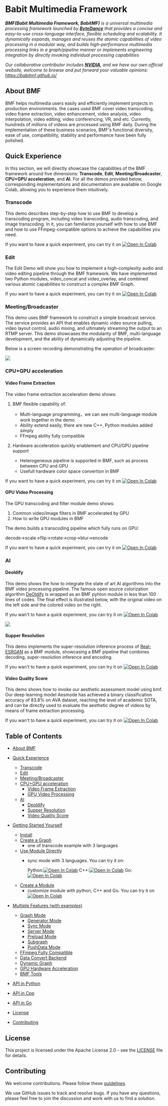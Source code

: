 # Babit Multimedia Framework

***BMF(Babit Multimedia Framework, BabitMF)** is a universal multimedia processing framework launched by [**ByteDance**](https://www.bytedance.com/en) that provides a concise and easy-to-use cross-language interface, flexible scheduling and scalability. It dynamically expands, manages and reuses the atomic capabilities of video processing in a modular way, and builds high-performance multimedia processing links in a graph/pipeline manner or implements engineering integration by directly invoking individual processing capabilities*

*Our collaborative contributor includes [**NVIDIA**](https://www.nvidia.com/), and we have our own official website, welcome to browse and put forward your valuable opinions: https://babitmf.github.io/*

## About BMF
BMF helps multimedia users easily and efficiently implement projects in production environments. the cases used BMF cover video transcoding, video frame extraction, video enhancement, video analysis, video interpolation, video editing, video conferencing, VR, and etc. Currently, hundreds of millions of videos are processed using BMF daily. During the implementation of these business scenarios, BMF's functional diversity, ease of use, compatibility, stability and performance have been fully polished.

## Quick Experience
In this section, we will directly showcase the capabilities of the BMF framework around five dimensions: **Transcode**, **Edit**, **Meeting/Broadcaster**, **CPU+GPU acceleration**, and **AI**. For all the demos provided below, corresponding implementations and documentation are available on Google Colab, allowing you to experience them intuitively.

### Transcode
This demo describes step-by-step how to use BMF to develop a transcoding program, including video transcoding, audio transcoding, and image transcoding. In it, you can familiarize yourself with how to use BMF and how to use FFmpeg-compatible options to achieve the capabilities you need.

If you want to have a quick experiment, you can try it on [![Open In Colab](https://colab.research.google.com/assets/colab-badge.svg)](https://colab.research.google.com/github/BabitMF/bmf/blob/master/bmf/demo/transcode/bmf_transcode_demo.ipynb)

### Edit
The Edit Demo will show you how to implement a high-complexity audio and video editing pipeline through the BMF framework. We have implemented two Python modules, video_concat and video_overlay, and combined various atomic capabilities to construct a complex BMF Graph.

If you want to have a quick experiment, you can try it on [![Open In Colab](https://colab.research.google.com/assets/colab-badge.svg)](https://colab.research.google.com/github/BabitMF/bmf/blob/master/bmf/demo/edit/bmf_edit_python.ipynb)

### Meeting/Broadcaster
This demo uses BMF framework to construct a simple broadcast service. The service provides an API that enables dynamic video source pulling, video layout control, audio mixing, and ultimately streaming the output to an RTMP server. This demo showcases the modularity of BMF, multi-language development, and the ability of dynamically adjusting the pipeline.

Below is a screen recording demonstrating the operation of broadcaster:

![](bmf/demo/broadcaster/broadcaster.gif)


### CPU+GPU acceleration

#### Video Frame Extraction
The video frame extraction acceleration demo shows:
1. BMF flexible capability of:

   *   Multi-language programming，we can see multi-language module work together in the demo
   *   Ability extend easily, there are new C++, Python modules added simply
   *   FFmpeg ability fully compatible

2. Hardware acceleration quickly enablement and CPU/GPU pipeline support

   *   Heterogeneous pipeline is supported in BMF, such as process between CPU and GPU
   *   Usefull hardware color space convertion in BMF

If you want to have a quick experiment, you can try it on [![Open In Colab](https://colab.research.google.com/assets/colab-badge.svg)](https://colab.research.google.com/github/BabitMF/bmf/blob/master/bmf/demo/video_frame_extraction/video_frame_extraction_acceleration.ipynb)

#### GPU Video Processing

The GPU transcoding and filter module demo shows:
1. Common video/image filters in BMF accelerated by GPU
2. How to write GPU modules in BMF

The demo builds a transcoding pipeline which fully runs on GPU:

decode->scale->flip->rotate->crop->blur->encode

If you want to have a quick experiment, you can try it on [![Open In Colab](https://colab.research.google.com/assets/colab-badge.svg)](https://colab.research.google.com/github/BabitMF/bmf/blob/master/bmf/demo/gpu_module/gpu_module_demo_colab.ipynb)


### AI

#### Deoldify

This demo shows the how to integrate the state of art AI algorithms into the BMF video processing pipeline. The famous open source colorization algorithm [DeOldify](https://github.com/jantic/DeOldify) is wrapped as an BMF pyhton module in less than 100 lines of codes. The final effect is illustrated below, with the original video on the left side and the colored video on the right. 

If you wan't to have a quick experiment, you can try it on [![Open In Colab](https://colab.research.google.com/assets/colab-badge.svg)](https://colab.research.google.com/github/BabitMF/bmf/blob/master/bmf/demo/colorization_python/deoldify_demo_colab.ipynb)

![](bmf/demo/colorization_python/deoldify.gif)
 
#### Supper Resolution
This demo implements the super-resolution inference process of [Real-ESRGAN](https://github.com/xinntao/Real-ESRGAN) as a BMF module, showcasing a BMF pipeline that combines decoding, super-resolution inference and encoding.

If you wan't to have a quick experiment, you can try it on [![Open In Colab](https://colab.research.google.com/assets/colab-badge.svg)](https://colab.research.google.com/github/BabitMF/bmf/blob/master/bmf/demo/video_enhance/bmf-enhance-demo.ipynb)


#### Video Quality Score

This demo shows how to invoke our aesthetic assessment model using bmf. Our deep learning model Aesmode has achieved a binary classification accuracy of 83.8% on AVA dataset, reaching the level of academic SOTA, and can be directly used to evaluate the aesthetic degree of videos by means of frame extraction processing. 

If you wan't to have a quick experiment, you can try it on [![Open In Colab](https://colab.research.google.com/assets/colab-badge.svg)](https://colab.research.google.com/github/BabitMF/bmf/blob/master/bmf/demo/aesthetic_assessment/aesmod_bmfv3_fin.ipynb)




## Table of Contents

- [About BMF](https://babitmf.github.io/about/)

- [Quick Experience](#quick-experience)
  - [Transcode](#transcode)
  - [Edit](#edit)
  - [Meeting/Broadcaster](#meetingbroadcaster)
  - [CPU+GPU acceleration](#cpugpu-acceleration)
    - [Video Frame Extraction](#video-frame-extraction)
    - [GPU Video Processing](#gpu-video-processing)
  - [AI](#ai)
    - [Deoldify](#deoldify)
    - [Supper Resolution](#supper-resolution)
    - [Video Quality Score](#video-quality-score)

- [Getting Started Yourself](https://babitmf.github.io/docs/bmf/getting_started_yourself/)
  - [Install](https://babitmf.github.io/docs/bmf/getting_started_yourself/install/)
  - [Create a Graph](https://babitmf.github.io/docs/bmf/getting_started_yourself/create_a_graph/)
    - one of transcode example with 3 languages
  - [Use Module Directly](https://babitmf.github.io/docs/bmf/getting_started_yourself/use_module_directly/)
    - sync mode with 3 languages. You can try it on:

      Python:[![Open In Colab](https://colab.research.google.com/assets/colab-badge.svg)](https://colab.research.google.com/github/BabitMF/bmf/blob/master/bmf/test/sync_mode/bmf_syncmode_python.ipynb)
      C++:[![Open In Colab](https://colab.research.google.com/assets/colab-badge.svg)](https://colab.research.google.com/github/BabitMF/bmf/blob/master/bmf/test/sync_mode/bmf_syncmode_cpp.ipynb)
      Go:[![Open In Colab](https://colab.research.google.com/assets/colab-badge.svg)](https://colab.research.google.com/github/BabitMF/bmf/blob/master/bmf/test/sync_mode/bmf_syncmode_go.ipynb)
  - [Create a Module](https://babitmf.github.io/docs/bmf/getting_started_yourself/create_a_module/)
    - customize module with python, C++ and Go. You can try it on [![Open In Colab](https://colab.research.google.com/assets/colab-badge.svg)](https://colab.research.google.com/github/BabitMF/bmf/blob/master/bmf/test/customize_module/bmf_customize_demo_latest.ipynb)

- [Multiple Features (with examples)](https://babitmf.github.io/docs/bmf/multiple_features/)
  - [Graph Mode](https://babitmf.github.io/docs/bmf/multiple_features/graph_mode/)
    - [Generator Mode](https://babitmf.github.io/docs/bmf/multiple_features/graph_mode/generatemode/)
    - [Sync Mode](https://babitmf.github.io/docs/bmf/multiple_features/graph_mode/syncmode/)
    - [Server Mode](https://babitmf.github.io/docs/bmf/multiple_features/graph_mode/servermode/)
    - [Preload Mode](https://babitmf.github.io/docs/bmf/multiple_features/graph_mode/preloadmode/)
    - [Subgraph](https://babitmf.github.io/docs/bmf/multiple_features/graph_mode/subgraphmode/)
    - [PushData Mode](https://babitmf.github.io/docs/bmf/multiple_features/graph_mode/pushdatamode/)
  - [FFmpeg Fully Compatible](https://babitmf.github.io/docs/bmf/multiple_features/ffmpeg_fully_compatible/)
  - [Data Convert Backend](https://babitmf.github.io/docs/bmf/multiple_features/data_backend/)
  - [Dynamic Graph](https://babitmf.github.io/docs/bmf/multiple_features/dynamic_graph/)
  - [GPU Hardware Acceleration](https://babitmf.github.io/docs/bmf/multiple_features/gpu_hardware_acc/)
  - [BMF Tools](https://babitmf.github.io/docs/bmf/multiple_features/tools/)

- [API in Python](https://babitmf.github.io/docs/bmf/api/api_in_python/)
- [API in Cpp](https://babitmf.github.io/docs/bmf/api/api_in_cpp/)
- [API in Go](https://babitmf.github.io/docs/bmf/api/api_in_go/)
- [License](#license)
- [Contributing](#contributing)

## License
This project is licensed under the Apache License 2.0 - see the [LICENSE](https://github.com/BabitMF/bmf/blob/master/LICENSE) file for details.

## Contributing

We welcome contributions. Please follow these
[guidelines](https://github.com/BabitMF/bmf/blob/master/CONTRIBUTING.md).

We use GitHub issues to track and resolve bugs. If you have any questions, please feel free to join the discussion and work with us to find a solution.

